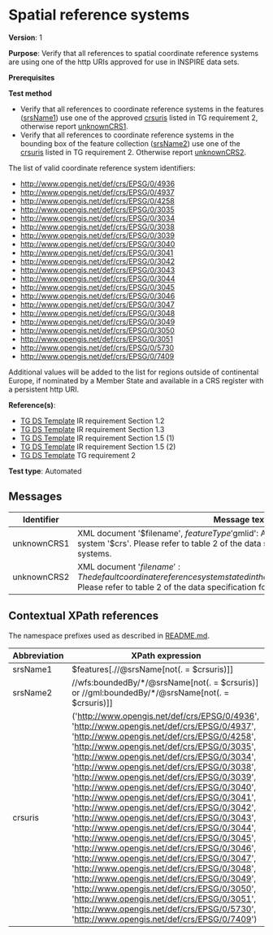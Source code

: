# Spatial reference systems

**Version**: 1

**Purpose**: Verify that all references to spatial coordinate reference systems are using one of the http URIs approved for use in INSPIRE data sets.

**Prerequisites**

**Test method**

* Verify that all references to coordinate reference systems in the features ([srsName1](#srsName1)) use one of the approved [crsuris](#crsuris) listed in TG requirement 2, otherwise report [unknownCRS1](#unknownCRS1). 
* Verify that all references to coordinate reference systems in the bounding box of the feature collection ([srsName2](#srsName2)) use one of the [crsuris](#crsuris) listed in TG requirement 2. Otherwise report [unknownCRS2](#unknownCRS2).

The list of valid coordinate reference system identifiers: 
* http://www.opengis.net/def/crs/EPSG/0/4936
* http://www.opengis.net/def/crs/EPSG/0/4937
* http://www.opengis.net/def/crs/EPSG/0/4258
* http://www.opengis.net/def/crs/EPSG/0/3035
* http://www.opengis.net/def/crs/EPSG/0/3034
* http://www.opengis.net/def/crs/EPSG/0/3038
* http://www.opengis.net/def/crs/EPSG/0/3039
* http://www.opengis.net/def/crs/EPSG/0/3040
* http://www.opengis.net/def/crs/EPSG/0/3041
* http://www.opengis.net/def/crs/EPSG/0/3042
* http://www.opengis.net/def/crs/EPSG/0/3043
* http://www.opengis.net/def/crs/EPSG/0/3044
* http://www.opengis.net/def/crs/EPSG/0/3045
* http://www.opengis.net/def/crs/EPSG/0/3046
* http://www.opengis.net/def/crs/EPSG/0/3047
* http://www.opengis.net/def/crs/EPSG/0/3048
* http://www.opengis.net/def/crs/EPSG/0/3049
* http://www.opengis.net/def/crs/EPSG/0/3050
* http://www.opengis.net/def/crs/EPSG/0/3051
* http://www.opengis.net/def/crs/EPSG/0/5730
* http://www.opengis.net/def/crs/EPSG/0/7409

Additional values will be added to the list for regions outside of continental Europe, if nominated by a Member State and available in a CRS register with a persistent http URI.

**Reference(s)**: 

* [TG DS Template](http://inspire.ec.europa.eu/id/ats/data/3.0rc3/reference-systems/README#ref_TG_DS_tmpl) IR requirement Section 1.2
* [TG DS Template](http://inspire.ec.europa.eu/id/ats/data/3.0rc3/reference-systems/README#ref_TG_DS_tmpl) IR requirement Section 1.3
* [TG DS Template](http://inspire.ec.europa.eu/id/ats/data/3.0rc3/reference-systems/README#ref_TG_DS_tmpl) IR requirement Section 1.5 (1)
* [TG DS Template](http://inspire.ec.europa.eu/id/ats/data/3.0rc3/reference-systems/README#ref_TG_DS_tmpl) IR requirement Section 1.5 (2)
* [TG DS Template](http://inspire.ec.europa.eu/id/ats/data/3.0rc3/reference-systems/README#ref_TG_DS_tmpl) TG requirement 2

**Test type**: Automated

## Messages

Identifier  |  Message text (parameters start with '$')
---------------------------------------------------------- | -------------------------------------------------------------------------
unknownCRS1 <a name="unknownCRS1"/>  |  XML document '$filename', $featureType '$gmlid': A spatial geometry uses an unexpected coordinate reference system '$crs'. Please refer to table 2 of the data specification for the list of expected coordinate reference systems.
unknownCRS2 <a name="unknownCRS2"/>  |  XML document '$filename': The default coordinate reference system stated in the bounding box of the feature collection has an unexpected value '$crs'. Please refer to table 2 of the data specification for the list of expected coordinate reference systems.

## Contextual XPath references

The namespace prefixes used as described in [README.md](http://inspire.ec.europa.eu/id/ats/data/3.0rc3/reference-systems/README#namespaces).

Abbreviation                                               |  XPath expression
---------------------------------------------------------- | -------------------------------------------------------------------------
srsName1 <a name="srsName1"></a>   | $features[.//@srsName[not(. = $crsuris)]]
srsName2 <a name="srsName2"></a>   | //wfs:boundedBy/\*/@srsName[not(. = $crsuris)] or //gml:boundedBy/\*/@srsName[not(. = $crsuris)]]
crsuris <a name="crsuris"></a>     | ('http://www.opengis.net/def/crs/EPSG/0/4936', 'http://www.opengis.net/def/crs/EPSG/0/4937', 'http://www.opengis.net/def/crs/EPSG/0/4258', 'http://www.opengis.net/def/crs/EPSG/0/3035', 'http://www.opengis.net/def/crs/EPSG/0/3034', 'http://www.opengis.net/def/crs/EPSG/0/3038', 'http://www.opengis.net/def/crs/EPSG/0/3039', 'http://www.opengis.net/def/crs/EPSG/0/3040', 'http://www.opengis.net/def/crs/EPSG/0/3041', 'http://www.opengis.net/def/crs/EPSG/0/3042', 'http://www.opengis.net/def/crs/EPSG/0/3043', 'http://www.opengis.net/def/crs/EPSG/0/3044', 'http://www.opengis.net/def/crs/EPSG/0/3045', 'http://www.opengis.net/def/crs/EPSG/0/3046', 'http://www.opengis.net/def/crs/EPSG/0/3047', 'http://www.opengis.net/def/crs/EPSG/0/3048', 'http://www.opengis.net/def/crs/EPSG/0/3049', 'http://www.opengis.net/def/crs/EPSG/0/3050', 'http://www.opengis.net/def/crs/EPSG/0/3051', 'http://www.opengis.net/def/crs/EPSG/0/5730', 'http://www.opengis.net/def/crs/EPSG/0/7409')
